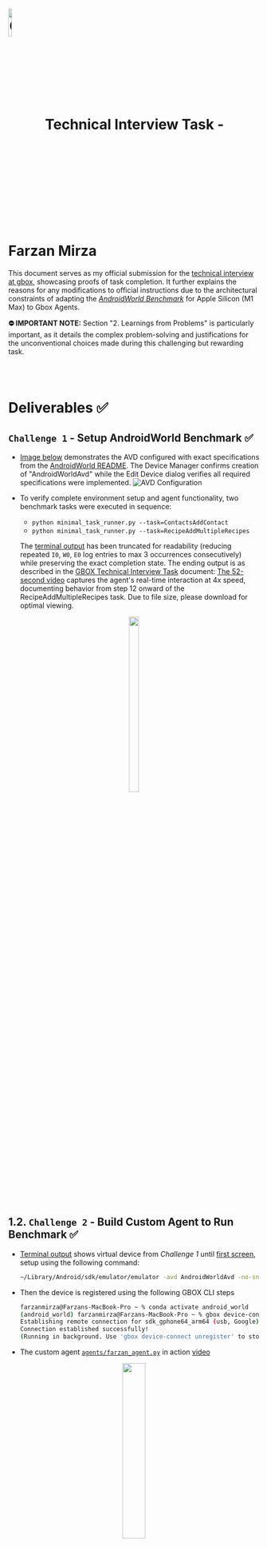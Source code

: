 
<link rel="stylesheet" type='text/css' href="https://cdn.jsdelivr.net/gh/devicons/devicon@latest/devicon.min.css" />
<h1>
  <img src="https://mintcdn.com/gbox-551f8aad/jd9idhpJM54nI41-/logo/dark.svg?maxW=81&auto=format&n=jd9idhpJM54nI41-&q=85&s=b64b7328648e0bf474dd7920231d7e10" alt="GBOX Logo" valign="middle" width=12%/>&nbsp; Technical Interview Task - Farzan Mirza
</h1>

This document serves as my official submission for the [technical interview at gbox](https://docs.google.com/document/d/11XDcIPJqPaJczxd3bZJu001tGlhBJ2QyQOJ7gYeE5YM/edit?tab=t.0#heading=h.yf5q1o75t9l3), showcasing proofs of task completion.  It further explains the reasons for any modifications to official instructions due to the architectural constraints of adapting the *[AndroidWorld Benchmark](https://github.com/google-research/android_world)* for Apple Silicon (M1 Max) to Gbox Agents.

**⛔️ IMPORTANT NOTE:** Section "2. Learnings from Problems" is particularly important, as it details the complex problem-solving and justifications for the unconventional choices made during this challenging but rewarding task.

<br><br>
# Deliverables ✅
## ``Challenge 1`` - Setup AndroidWorld Benchmark ✅ 
- [Image below](appendix/ch1_img_avd.png) demonstrates the AVD configured with exact specifications from the [AndroidWorld README](https://github.com/google-research/android_world/blob/main/README.md). The Device Manager confirms creation of "AndroidWorldAvd" while the Edit Device dialog verifies all required specifications were implemented.
![AVD Configuration](appendix/ch1_img_avd.png)

- To verify complete environment setup and agent functionality, two benchmark tasks were executed in sequence:
    - `python minimal_task_runner.py --task=ContactsAddContact`
    - `python minimal_task_runner.py --task=RecipeAddMultipleRecipes`

    The [terminal output](appendix/ch1_term_recipe.txt) has been truncated for readability (reducing repeated `I0`, `W0`, `E0` log entries to max 3 occurrences consecutively) while preserving the exact completion state. The ending output is as described in the [GBOX Technical Interview Task](https://docs.google.com/document/d/11XDcIPJqPaJczxd3bZJu001tGlhBJ2QyQOJ7gYeE5YM/edit?tab=t.0#heading=h.yf5q1o75t9l3) document:
    [The 52-second video](appendix/ch1_vid_recipe.mp4) captures the agent's real-time interaction at 4x speed, documenting behavior from step 12 onward of the RecipeAddMultipleRecipes task. Due to file size, please download for optimal viewing.
  
<center><img src="appendix/ch1.gif" width="20%" height="30%" align="center"/></center>


## 1.2. ``Challenge 2`` - Build Custom Agent to Run Benchmark ✅
- [Terminal output](appendix/ch2_term_avd.txt) shows virtual device from *Challenge 1* until [first screen](appendix/ch2_img_avd.png), setup using the following command:
    ```bash
    ~/Library/Android/sdk/emulator/emulator -avd AndroidWorldAvd -no-snapshot -grpc 8554
    ```
- Then the device is registered using the following GBOX CLI steps
    ```bash
    farzanmirza@Farzans-MacBook-Pro ~ % conda activate android_world
    (android_world) farzanmirza@Farzans-MacBook-Pro ~ % gbox device-connect --device emulator-5554-usb --background
    Establishing remote connection for sdk_gphone64_arm64 (usb, Google)...
    Connection established successfully!
    (Running in background. Use 'gbox device-connect unregister' to stop.)
    ```
- The custom agent [``agents/farzan_agent.py``](../android_world/agents/farzan_agent.py) in action [video](appendix/)
<center><img src="appendix/ch2.gif" width="30%" height="30%" align="center"/></center>




## 1.3. ``Challenge 3`` - Configure Claude Code (cc) to Run Benchmark ✅

```bash

    More stuff will be put in later

```

# 2. Issues and Technical Deep Dive ⛔️  
## 2.1. AndroidStudio Setup
The initial setup process in AndroidFramework's [README.md](https://github.com/google-research/android_world) doesn't account for users with M-Series Macs, such as myself with``ARM-64-v8a M1 Max Macbook Pro``. This caused a lot issues in getting started

### 2.1.1. Outdated System Images

The instructions stated a very specific System Image configuration for the ``Android Virtual Device(AVD)``, which was required for all 3 tasks: Hardware = Pixel 6, System Image = Tiramisu API Level 33, AVD Name = AndroidWorldAvd. 

Problem was that the most recent stable version ``Baklava API 36.0`` is used to setup by default for new users. This meant that I not only had to experiment with mostly unsupported images initially (seen below):

![ImgSys](appendix/pr1_img.png)  

Due to its absence from the above AVD System Images liste, I had no idea that a "``Google APIs ARM 64 v81``" image existed for my setup, . So, I endlessly exprimented with remaining images hoping something might work.
- I tried running the agent with ``AOSP: Android Open Source Provider`` versions but since that had access to no Google APIs, I was stuck on running tasks like AddContact where at best the model would hallucinate the correct steps.
- Tried ``x86_64 Intel`` image with the normal ``Docker`` method. This took 30-40 mins to build and simply timed out when trying to run
    ```console
    docker build -t android_world:latest .
    ```
Until I  didnt better understand the SDK options inside, AndroidStudio slighly better: 

> AndroidStudio --> Settings --> Languages & Frameworks --> Android SDK --> SDK Platforms/Tools

I didn't even know there exists a packages, specifically for the ``Google APIs ARM 64 v8A`` image on Silicon macs.
I attempted another install with ``dockerx``,  this time specifically following the orignal README's section for Apple Silicon users. And I tried building/running with a plethora of combinations like
```console
docker buildx build --platform linux/amd64 -t android-emulator:latest
docker run --privileged -p 5555:5000 -it android-emulator:latest
docker run --privileged -p 8554:8554 -p 19925:19925 -it android-emulator:latest
docker run --privileged -e HW_ACCEL_OVERRIDE="-accel on" -p 8554:8554 -p 19925:19925 -it android-emulator:latest
docker run --privileged -p 5001:5000 -it android-emulator:latest
```

Yet each time the result was the same which surprised me that this was listed for Apple Silicon users there. From the truncated outputs below it is also visible the recommended commands were not tested on Macs themselves as we could see the Linux KVM message:


```console
farzanmirza@Farzans-MacBook-Pro android_world % docker logs cca14b73d7fb
* daemon not running; starting now at tcp:5037
* daemon started successfully
linux-gnu: emulator @Pixel_6_API_33 -no-window -no-snapshot -no-boot-anim -memory 2048 Warning: no accelerator found. This Docker image is experimental and has only been tested on linux devices with KVM enabled.
-accel off -grpc 8554 -gpu off
nohup: appending output to 'nohup.out'
==> Checking emulator booting up status 🧐
```
This made me want to start a ``Google Compute Engine`` instance to move everything there until I remembered gbox doesn't work on non-Mac platforms. Thankfully a fresh reinstall with specifically `33-ext-5` version of Tiramisu API Level 33 worked as system image, enough to run the ``minimal_task_runner.py`` file. So a full 24 hours were errantly wasted here. 

### 2.1.2. Connect AVD with GBOX-CLI then register Device
The AndroidWorld README.md very clearly stated to run the AVD from CLI using
```bash
~/Library/Android/sdk/emulator/emulator -avd AndroidWorldAvd -no-snapshot -grpc 8554
```
The AVD was setup with the correct image and ran anytime the above command was run by me. I already had GBOX-CLI installed to play around with the platform a bit. Quite simply all I had to do was follow steps 2 and 3 from the original tech interview document to connect the two and simply run 2/4 more commands from this list, that I already ran the setup commands for:
```bash
brew install gbox
brew update && brew upgrade gbox
gbox login
gbox device-connect
``` 
This is where another day just went debugging something I should have just let go. I ran the login command and sure enough it triggered the OAuth from Github that I did promptly. Strangely a second API key had shown up on my gbox.ai portal but I didnt think much of it. Now the problems started.

To really quickly summarize the issue, initially ``gbox device-connect`` found no devices active, even if the AVD was running, I must have triggered the ``gbox login`` 6 times in this ill-informed state. So through extensive iterating it was finally realized that there is some proxy server which I have to trigger to make the emulator device listed on the ``adb devices`` command. So I edited my shell files to permanently have this:
```bash
pgrep -f gbox-device-proxy > /dev/null || nohup ~/.gbox/device-proxy/gbox-device-proxy --on-demand > /dev/null 2>&1 &
``` 
And just like that my device started showing up on ``adb devices`` command and we connected through these:
```bash
gbox device-connect
gbox device-connect ls   
```
The device said registed locally and worked the same but never showed up on my 'GBOX-->Devices' webpage. No matter how many times we tried it, it would always say device is connected then never show on the gbox platform. 

In order to "get this right" as per challenge 2 Task 2, I spent so much time on this. Specifically cause the instructions confused me. They said

```You will need to register the virtual device you created in Challenge-1 to GBOX https://docs.gbox.ai/cli/register-local-device so that GBOX SDK can use the device.```

Since the device was simply not showing up on the GBOX Web UI, I thought I was doomed. Because instructions specifically point to the agent setup before current challenge so I thought success is measured by first making it appear on the web/ . Moreover when running the benchmark run.py method this device failed for some reason.

To my very limited understanding it seems like there is a mismatch in GBOX-CLI and ARM64-v8a Architectures because it kept trying to connect with my AVD. There was some issue with the --adb or gRPC communication because I had to manually set my ``-adb-path`` when testing agents. This was done by changes in code initially but now I just pass --adp-path in the flag itself when testing a run, even though its the only other default in the run.py file besides the other one. It is also set in my shell profiles as export path yet wont get enforced unless I pass the flag.

Coming back to the weird part, I was so stuck on "virtual" I didnt realize that the SDK can still be accessed. So somehow to the SDK my AVD is registered cause I see the boxes created with its ID just not the device itself.
The sudden switch from virtual to physical device registration in the task further confused me as to what exactly is the virtual device? 

So I now run these steps in this exact order and weird stuff still happens:

```console
# This takes 1 terminal window constantly running AVD locally
~/Library/Android/sdk/emulator/emulator -avd AndroidWorldAvd -no-snapshot -grpc 8554 
 
# The adb path is also setup exported in the background
export PATH="/Users/farzanmirza/Library/Android/sdk/platform-tools:$PATH"

# In the background my .zshrc shell is automatically running the proxy server by this command
pgrep -f gbox-device-proxy > /dev/null || nohup ~/.gbox/device-proxy/gbox-device-proxy --on-demand > /dev/null 2>&1 &

# So a new Terminal shell is opened which then connects the device 
gbox device-connect ls
```
Depending on whether now I have setup my registered device as "physical" or "virtual" the device still doesnt show up on the platform but the boxes it creates do. 

Running the AVD constantly is heavy on computer performance therefore I began running a tweaked version with no window as I was developing the agent:
```bash
~/Library/Android/sdk/emulator/emulator -avd AndroidWorldAvd -no-snapshot -grpc 8554 --no-window
```
But when checking today I realized that when I ran that it failed the main ``run.py`` due to being in headless mode and the devices with "Pending" on my gbox web always confused me but today when I removed the ``--no-window`` and changed the device created by gbox agents to 'physical' it ran the entire benchmark smoothly on my local VM

I feel like such nuances really threw me off trying to figure out why it happens in such a massive codebase. I still don't understand why my device doesnt show up in the Web IDE as registered.
